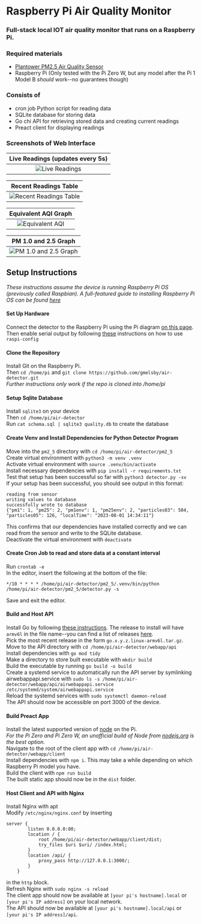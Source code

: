 # Raspberry Pi Air Quality Monitor
### Full-stack local IOT air quality monitor that runs on a Raspberry Pi.
### Required materials
- [Plantower PM2.5 Air Quality Sensor](https://learn.adafruit.com/pm25-air-quality-sensor)
- Raspberry Pi (Only tested with the Pi Zero W, but any model after the Pi 1 Model B _should_ work--no guarantees though)  
### Consists of 
- cron job Python script for reading data
- SQLite database for storing data
- Go chi API for retrieving stored data and creating current readings
- Preact client for displaying readings

### Screenshots of Web Interface
| Live Readings (updates every 5s) |
|:--:|
| ![Live Readings](screenshots/Live%20Readings.png) |

| Recent Readings Table |
|:--:|
| ![Recent Readings Table](screenshots/Table.png) |

| Equivalent AQI Graph |
|:--:|
| ![Equivalent AQI](screenshots/AQI%20Graph.png) |

| PM 1.0 and 2.5 Graph |
|:--:|
| ![PM 1.0 and 2.5 Graph](screenshots/PM%20Graph.png) |

## Setup Instructions
_These instructions assume the device is running Raspberry Pi OS (previously called Raspbian). A full-featured guide to installing Raspberry Pi OS can be found [here](https://www.raspberrypi.com/software/)_
#### Set Up Hardware
Connect the detector to the Raspberry Pi using the Pi diagram [on this page](https://learn.adafruit.com/pm25-air-quality-sensor/python-and-circuitpython). \
Then enable serial output by following [these](https://learn.adafruit.com/circuitpython-on-raspberrypi-linux/uart-serial#disabling-console-and-enabling-serial-2998808) instructions on how to use `raspi-config`


#### Clone the Repository
Install Git on the Raspberry Pi. \
Then `cd /home/pi` and `git clone https://github.com/gmelsby/air-detector.git` \
_Further instructions only work if the repo is cloned into /home/pi_
#### Setup Sqlite Database
Install `sqlite3` on your device \
Then `cd /home/pi/air-detector` \
Run `cat schema.sql | sqlite3 quality.db` to create the database
#### Create Venv and Install Dependencies for Python Detector Program
Move into the `pm2_5` directory with `cd /home/pi/air-detector/pm2_5` \
Create virtual environment with `python3 -m venv .venv` \
Activate virtual environment with `source .venv/bin/activate` \
Install necessary dependencies with `pip install -r requirements.txt` \
Test that setup has been successful so far with `python3 detector.py -sv` \
If your setup has been successful, you should see output in this format: 
```
reading from sensor
writing values to database
successfully wrote to database
{"pm1": 1, "pm25": 2, "pm1env": 1, "pm25env": 2, "particles03": 504, "particles05": 126, "localTime": "2023-08-01 14:34:11"}
```
This confirms that our dependencies have installed correctly and we can read from the sensor and write to the SQLite database. \
Deactivate the virtual environment with `deactivate`
#### Create Cron Job to read and store data at a constant interval
Run `crontab -e` \
In the editor, insert the following at the bottom of the file:
```
*/10 * * * * /home/pi/air-detector/pm2_5/.venv/bin/python /home/pi/air-detector/pm2_5/detector.py -s
```
Save and exit the editor.
#### Build and Host API
Install Go by following [these instructions](https://go.dev/doc/install). The release to install will have `armv6l` in the file name--you can find a list of releases [here](https://go.dev/dl/). \
Pick the most recent release in the form `go.x.y.z.linux-armv6l.tar.gz`. \
Move to the API directory with `cd /home/pi/air-detector/webapp/api` \
Install dependencies with `go mod tidy` \
Make a directory to store built executable with `mkdir build` \
Build the executable by running `go build -o build` \
Create a systemd service to automatically run the API server by symlinking airwebappapi.service with `sudo ls -s /home/pi/air-detector/webapp/api/airwebappapi.service /etc/systemd/system/airwebappapi.service` \
Reload the systemd services with `sudo systemctl daemon-reload` \
The API should now be accessible on port 3000 of the device.
#### Build Preact App
Install the latest supported version of [node](https://nodejs.org/en) on the Pi. \
_For the Pi Zero and Pi Zero W, an unofficial build of Node from [nodejs.org](https://unofficial-builds.nodejs.org/download/release/) is the best option._ \
Navigate to the root of the client app with `cd /home/pi/air-detector/webapp/client` \
Install dependencies with `npm i`. This may take a while depending on which Raspberry Pi model you have. \
Build the client with `npm run build` \
The built static app should now be in the `dist` folder.
#### Host Client and API with Nginx
Install Nginx with apt \
Modify `/etc/nginx/nginx.conf` by inserting
```
server {
		listen 0.0.0.0:80;
		location / {
			root /home/pi/air-detector/webapp/client/dist;
			try_files $uri $uri/ /index.html;
		}
		location /api/ {
			proxy_pass http://127.0.0.1:3000/;
		}
	}
```
in the `http` block. \
Refresh Nginx with `sudo nginx -s reload` \
The client app should now be available at `[your pi's hostname].local` or `[your pi's IP address]` on your local network. \
The API should now be available at `[your pi's hostname].local/api` or `[your pi's IP address]/api`.



